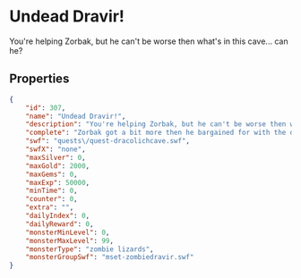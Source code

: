 # Undead Dravir!

You're helping Zorbak, but he can't be worse then what's in this cave... can he?

## Properties

```json
{
    "id": 307,
    "name": "Undead Dravir!",
    "description": "You're helping Zorbak, but he can't be worse then what's in this cave... can he?",
    "complete": "Zorbak got a bit more then he bargained for with the dracolich eggs. Lady Celestia will see to these hatchlings.",
    "swf": "quests\/quest-dracolichcave.swf",
    "swfX": "none",
    "maxSilver": 0,
    "maxGold": 2000,
    "maxGems": 0,
    "maxExp": 50000,
    "minTime": 0,
    "counter": 0,
    "extra": "",
    "dailyIndex": 0,
    "dailyReward": 0,
    "monsterMinLevel": 0,
    "monsterMaxLevel": 99,
    "monsterType": "zombie lizards",
    "monsterGroupSwf": "mset-zombiedravir.swf"
}
```

